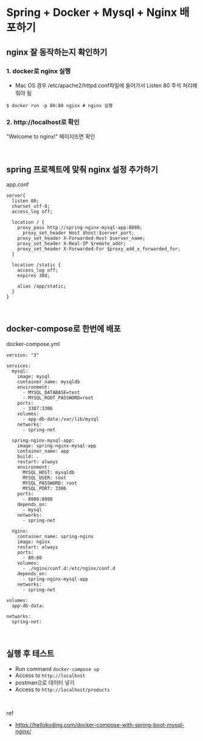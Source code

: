 # Spring + Docker + Mysql + Nginx 배포하기

## nginx 잘 동작하는지 확인하기
### 1. docker로 nginx 실행
- Mac OS 경우 /etc/apache2/httpd.conf파일에 들어가서 Listen 80 주석 처리해줘야 됨
~~~
$ docker run -p 80:80 nginx # nginx 실행
~~~
### 2. http://localhost로 확인
"Welcome to nginx!" 페이지뜨면 확인 

<br>

## spring 프로젝트에 맞춰 nginx 설정 추가하기 
app.conf
~~~
server{
  listen 80;
  charset utf-8;
  access_log off;

  location / {
    proxy_pass http://spring-nginx-mysql-app:8080;
      proxy_set_header Host $host:$server_port;
    proxy_set_header X-Forwarded-Host $server_name;
    proxy_set_header X-Real-IP $remote_addr;
    proxy_set_header X-Forwarded-For $proxy_add_x_forwarded_for;
  }

  location /static {
    access_log off;
    expires 30d;

    alias /app/static;
  }
}

~~~

<br>

## docker-compose로 한번에 배포
docker-compose.yml
~~~
version: "3"

services:
  mysql:
    image: mysql
    container_name: mysqldb
    environment:
      - MYSQL_DATABASE=test
      - MYSQL_ROOT_PASSWORD=root
    ports:
      - 3307:3306
    volumes:
      - app-db-data:/var/lib/mysql
    networks:
      - spring-net

  spring-nginx-mysql-app:
    image: spring-nginx-mysql-app
    container_name: app
    build: .
    restart: always
    environment:
      MYSQL_HOST: mysqldb
      MYSQL_USER: root
      MYSQL_PASSWORD: root
      MYSQL_PORT: 3306
    ports:
      - 8080:8080
    depends_on:
      - mysql
    networks:
      - spring-net

  nginx:
    container_name: spring-nginx
    image: nginx
    restart: always
    ports:
      - 80:80
    volumes:
      - ./nginx/conf.d:/etc/nginx/conf.d
    depends_on:
      - spring-nginx-mysql-app
    networks:
      - spring-net

volumes:
  app-db-data:

networks:
  spring-net:
~~~

<br>


## 실행 후 테스트
- Run command `docker-compose up`
- Access to `http://localhost`
- postman으로 데이터 넣기 
- Access to `http://localhost/products`




<br>

ref
- https://hellokoding.com/docker-compose-with-spring-boot-mysql-nginx/